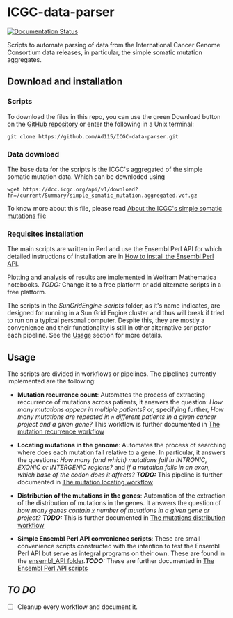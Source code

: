 ICGC-data-parser
=================

[![Documentation Status](https://readthedocs.org/projects/icgc-data-parser/badge/?version=develop)](http://icgc-data-parser.readthedocs.io/en/develop/?badge=develop)

Scripts to automate parsing of data from the International Cancer Genome Consortium data releases, in particular, the simple somatic mutation aggregates.

Download and installation
--------------------------

### Scripts
To download the files in this repo, you can use the green Download button on the [GitHub repository](https://github.com/Ad115/ICGC-data-parser) or enter the following in a Unix terminal:
 ```
 git clone https://github.com/Ad115/ICGC-data-parser.git
 ```

### Data download
The base data for the scripts is the ICGC's aggregated of the simple somatic mutation data. Which can be downloded using
```
wget https://dcc.icgc.org/api/v1/download?fn=/current/Summary/simple_somatic_mutation.aggregated.vcf.gz
```
To know more about this file, please read [About the ICGC's simple somatic mutations file](https://icgc-data-parser.readthedocs.io/en/master/icgc-ssm-file.html)


### Requisites installation
The main scripts are written in Perl and use the Ensembl Perl API for which detailed instructions of installation are in [How to install the Ensembl Perl API](https://icgc-data-parser.readthedocs.io/en/master/installation.html).

Plotting and analysis of results are implemented in Wolfram Mathematica notebooks. *TODO:* Change it to a free platform or add alternate scripts in a free platform.

The scripts in the *SunGridEngine-scripts* folder, as it's name indicates, are designed for running in a Sun Grid Engine cluster and thus will break if tried to run on a typical personal computer. Despite this, they are mostly a convenience and their functionality is still in other alternative scriptsfor each pipeline. See the [Usage](#usage) section for more details.

Usage
-------
The scripts are divided in workflows or pipelines. The pipelines currently implemented are the following:

 -  **Mutation recurrence count**: Automates the process of extracting reccurrence of mutations across patients, it answers the question: *How many mutations appear in multiple patients?* or, specifying further, *How many mutations are repeated in `n` different patients in a given cancer project and a given gene?* This workflow is further documented in [The mutation recurrence workflow](https://icgc-data-parser.readthedocs.io/en/master/mutation-recurrence-workflow.html)

 -  **Locating mutations in the genome**: Automates the process of searching where does each mutation fall relative to a gene. In particular, it answers the questions: *How many (and which) mutations fall in INTRONIC, EXONIC or INTERGENIC regions?* and *if a mutation falls in an exon, which base of the codon does it affects?* ***TODO:*** This pipeline is further documented in [The mutation locating workflow](https://github.com/Ad115/ICGC-data-parser/blob/develop/MUTATION_RECCURRENCE_WORKFLOW_README.md)

 - **Distribution of the mutations in the genes**: Automation of the extraction of the distribution of mutations in the genes. It answers the question of *how many genes contain `x` number of mutations in a given gene or project?* ***TODO:*** This is further documented in [The mutations distribution workflow](https://github.com/Ad115/ICGC-data-parser/blob/develop/MUTATIONS_DISTRIBUTION_WORKFLOW_README.md)

 -  **Simple Ensembl Perl API convenience scripts**: These are small convenience scripts constructed with the intention to test the Ensembl Perl API but serve as integral programs on their own. These are found in the [ensembl_API folder](https://github.com/Ad115/ICGC-data-parser/tree/develop/ensembl_API).***TODO:*** These are further documented in [The Ensembl Perl API scripts]()

 *TO DO*
 --------

  - [ ] Cleanup every workflow and document it.
